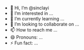 - 👋 Hi, I’m @sinclayi
- 👀 I’m interested in ...
- 🌱 I’m currently learning ...
- 💞️ I’m looking to collaborate on ...
- 📫 How to reach me ...
- 😄 Pronouns: ...
- ⚡ Fun fact: ...

<!---
sinclayi/sinclayi is a ✨ special ✨ repository because its `README.md` (this file) appears on your GitHub profile.
You can click the Preview link to take a look at your changes.
--->
